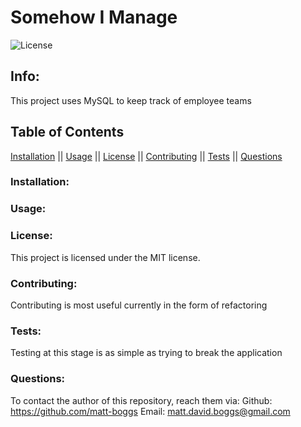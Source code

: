 # Somehow I Manage
 ![License](https://img.shields.io/badge/license-MIT-blue.svg)



## Info: 
This project uses MySQL to keep track of employee teams

## Table of Contents 
 [Installation](#Installation) || [Usage](#Usage) || [License](#License) || [Contributing](#Contributing) || [Tests](#Tests) || [Questions](#Questions)

### Installation:
 


### Usage:
 


### License:
 This project is licensed under the MIT license.

### Contributing:
 Contributing is most useful currently in the form of refactoring


### Tests:
Testing at this stage is as simple as trying to break the application

### Questions:
To contact the author of this repository, reach them via: 
Github: https://github.com/matt-boggs
Email: matt.david.boggs@gmail.com